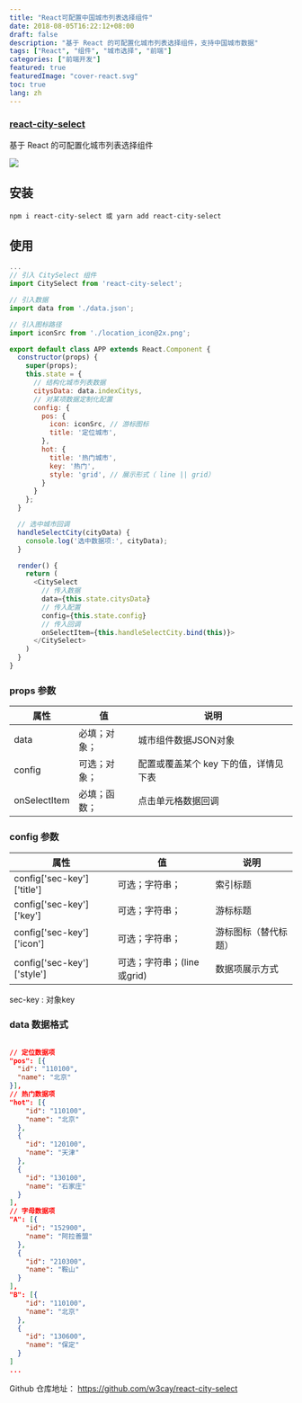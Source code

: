 ```yaml
---
title: "React可配置中国城市列表选择组件"
date: 2018-08-05T16:22:12+08:00
draft: false
description: "基于 React 的可配置化城市列表选择组件，支持中国城市数据"
tags: ["React", "组件", "城市选择", "前端"]
categories: ["前端开发"]
featured: true
featuredImage: "cover-react.svg"
toc: true
lang: zh
---
```





### [react-city-select](https://github.com/w3cay/react-city-select)

基于 React 的可配置化城市列表选择组件

![](https://tva1.sinaimg.cn/large/008i3skNgy1gz8ur1zrpvj30hh0vbabp.jpg)


## 安装
```
npm i react-city-select 或 yarn add react-city-select
```

## 使用

``` javascript
...
// 引入 CitySelect 组件
import CitySelect from 'react-city-select';

// 引入数据
import data from './data.json';

// 引入图标路径
import iconSrc from './location_icon@2x.png';

export default class APP extends React.Component {
  constructor(props) {
    super(props);
    this.state = {
      // 结构化城市列表数据
      citysData: data.indexCitys, 
      // 对某项数据定制化配置
      config: {
        pos: {
          icon: iconSrc, // 游标图标
          title: '定位城市',
        },
        hot: {
          title: '热门城市',
          key: '热门',
          style: 'grid', // 展示形式（ line || grid）
        }
      }
    };
  }

  // 选中城市回调
  handleSelectCity(cityData) {
    console.log('选中数据项:', cityData);
  }

  render() {
    return (
      <CitySelect
        // 传入数据
        data={this.state.citysData}
        // 传入配置
        config={this.state.config}
        // 传入回调
        onSelectItem={this.handleSelectCity.bind(this)}>
      </CitySelect>
    )
  }
}
```
### props 参数 

属性 | 值 | 说明
---|---|---
data | 必填；对象；| 城市组件数据JSON对象
config | 可选；对象；| 配置或覆盖某个 key 下的值，详情见下表
onSelectItem | 必填；函数；| 点击单元格数据回调


### config 参数

属性 | 值 | 说明
---|---|---
config['sec-key']['title'] | 可选；字符串；| 索引标题
config['sec-key']['key'] | 可选；字符串；| 游标标题
config['sec-key']['icon'] | 可选；字符串；| 游标图标（替代标题）
config['sec-key']['style'] | 可选；字符串；(line或grid) | 数据项展示方式

sec-key : 对象key


### data 数据格式

```JSON
   
// 定位数据项
"pos": [{
  "id": "110100",
  "name": "北京"
}],
// 热门数据项
"hot": [{
    "id": "110100",
    "name": "北京"
  },
  {
    "id": "120100",
    "name": "天津"
  },
  {
    "id": "130100",
    "name": "石家庄"
  }
],
// 字母数据项
"A": [{
    "id": "152900",
    "name": "阿拉善盟"
  },
  {
    "id": "210300",
    "name": "鞍山"
  }
],
"B": [{
    "id": "110100",
    "name": "北京"
  },
  {
    "id": "130600",
    "name": "保定"
  }
]
...
```
 Github 仓库地址： https://github.com/w3cay/react-city-select